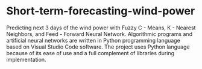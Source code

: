 # Short-term-forecasting-wind-power
Predicting next 3 days of the wind power with Fuzzy C - Means, K - Nearest Neighbors, and Feed - Forward Neural Network.
Algorithmic programs and artificial neural networks are written in Python programming language based on Visual Studio Code software. 
The project uses Python language because of its ease of use and a full complement of libraries during implementation.

